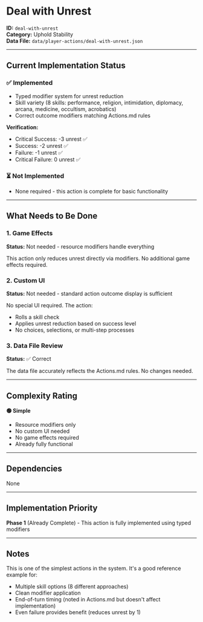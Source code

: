 # Deal with Unrest

**ID:** `deal-with-unrest`  
**Category:** Uphold Stability  
**Data File:** `data/player-actions/deal-with-unrest.json`

---

## Current Implementation Status

### ✅ Implemented
- Typed modifier system for unrest reduction
- Skill variety (8 skills: performance, religion, intimidation, diplomacy, arcana, medicine, occultism, acrobatics)
- Correct outcome modifiers matching Actions.md rules

**Verification:**
- Critical Success: -3 unrest ✅
- Success: -2 unrest ✅
- Failure: -1 unrest ✅
- Critical Failure: 0 unrest ✅

### ⏳ Not Implemented
- None required - this action is complete for basic functionality

---

## What Needs to Be Done

### 1. Game Effects
**Status:** Not needed - resource modifiers handle everything

This action only reduces unrest directly via modifiers. No additional game effects required.

### 2. Custom UI
**Status:** Not needed - standard action outcome display is sufficient

No special UI required. The action:
- Rolls a skill check
- Applies unrest reduction based on success level
- No choices, selections, or multi-step processes

### 3. Data File Review
**Status:** ✅ Correct

The data file accurately reflects the Actions.md rules. No changes needed.

---

## Complexity Rating

**🟢 Simple**
- Resource modifiers only
- No custom UI needed
- No game effects required
- Already fully functional

---

## Dependencies

None

---

## Implementation Priority

**Phase 1** (Already Complete) - This action is fully implemented using typed modifiers

---

## Notes

This is one of the simplest actions in the system. It's a good reference example for:
- Multiple skill options (8 different approaches)
- Clean modifier application
- End-of-turn timing (noted in Actions.md but doesn't affect implementation)
- Even failure provides benefit (reduces unrest by 1)
